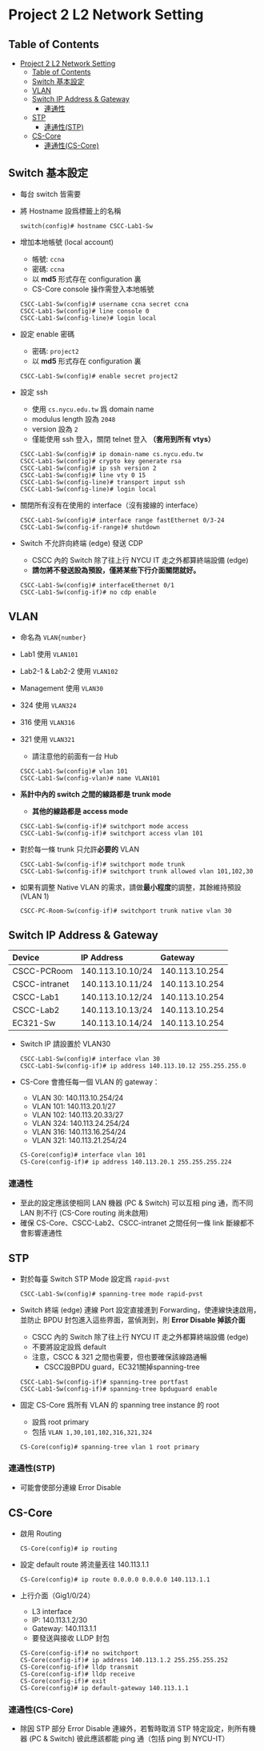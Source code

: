 # Project 2 L2 Network Setting

## Table of Contents

- [Project 2 L2 Network Setting](#project-2-l2-network-setting)
  - [Table of Contents](#table-of-contents)
  - [Switch 基本設定](#switch-基本設定)
  - [VLAN](#vlan)
  - [Switch IP Address \& Gateway](#switch-ip-address--gateway)
    - [連通性](#連通性)
  - [STP](#stp)
    - [連通性(STP)](#連通性stp)
  - [CS-Core](#cs-core)
    - [連通性(CS-Core)](#連通性cs-core)

## Switch 基本設定

- 每台 switch 皆需要
- 將 Hostname 設爲標籤上的名稱

  ```text
  switch(config)# hostname CSCC-Lab1-Sw
  ```

- 增加本地帳號 (local account)
  - 帳號: `ccna`
  - 密碼: `ccna`
  - 以 **md5** 形式存在 configuration 裏
  - CS-Core console 操作需登入本地帳號

  ```text
  CSCC-Lab1-Sw(config)# username ccna secret ccna
  CSCC-Lab1-Sw(config)# line console 0
  CSCC-Lab1-Sw(config-line)# login local
  ```

- 設定 enable 密碼
  - 密碼: `project2`
  - 以 **md5** 形式存在 configuration 裏

  ```text
  CSCC-Lab1-Sw(config)# enable secret project2
  ```

- 設定 ssh
  - 使用 `cs.nycu.edu.tw` 爲 domain name
  - modulus length 設為 `2048`
  - version 設為 `2`
  - 僅能使用 ssh 登入，關閉 telnet 登入 **（套用到所有 vtys）**

  ```text
  CSCC-Lab1-Sw(config)# ip domain-name cs.nycu.edu.tw
  CSCC-Lab1-Sw(config)# crypto key generate rsa
  CSCC-Lab1-Sw(config)# ip ssh version 2
  CSCC-Lab1-Sw(config)# line vty 0 15
  CSCC-Lab1-Sw(config-line)# transport input ssh
  CSCC-Lab1-Sw(config-line)# login local
  ```

- 關閉所有沒有在使用的 interface（沒有接線的 interface）

  ```text
  CSCC-Lab1-Sw(config)# interface range fastEthernet 0/3-24
  CSCC-Lab1-Sw(config-if-range)# shutdown
  ```

- Switch 不允許向終端 (edge) 發送 CDP
  - CSCC 內的 Switch 除了往上行 NYCU IT 走之外都算終端設備 (edge)
  - **請勿將不發送設為預設，僅將某些下行介面關閉就好。**

  ```text
  CSCC-Lab1-Sw(config)# interfaceEthernet 0/1
  CSCC-Lab1-Sw(config-if)# no cdp enable
  ```

## VLAN

- 命名為 `VLAN{number}`
- Lab1 使用 `VLAN101`
- Lab2-1 & Lab2-2 使用 `VLAN102`
- Management 使用 `VLAN30`
- 324 使用 `VLAN324`
- 316 使用 `VLAN316`
- 321 使用 `VLAN321`
  - 請注意他的前面有一台 Hub
  
  ```text
  CSCC-Lab1-Sw(config)# vlan 101
  CSCC-Lab1-Sw(config-vlan)# name VLAN101
  ```

- **系計中內的 switch 之間的線路都是 trunk mode**
  - **其他的線路都是 access mode**
  
  ```text
  CSCC-Lab1-Sw(config-if)# switchport mode access
  CSCC-Lab1-Sw(config-if)# switchport access vlan 101
  ```

- 對於每一條 trunk 只允許**必要的** VLAN
  
  ```text
  CSCC-Lab1-Sw(config-if)# switchport mode trunk
  CSCC-Lab1-Sw(config-if)# switchport trunk allowed vlan 101,102,30
  ```

- 如果有調整 Native VLAN 的需求，請做**最小程度**的調整，其餘維持預設 (VLAN 1)

  ```text
  CSCC-PC-Room-Sw(config-if)# switchport trunk native vlan 30
  ```

## Switch IP Address & Gateway

| Device        | IP Address       | Gateway        |
| :------------ | :--------------- | :------------- |
| CSCC-PCRoom   | 140.113.10.10/24 | 140.113.10.254 |
| CSCC-intranet | 140.113.10.11/24 | 140.113.10.254 |
| CSCC-Lab1     | 140.113.10.12/24 | 140.113.10.254 |
| CSCC-Lab2     | 140.113.10.13/24 | 140.113.10.254 |
| EC321-Sw      | 140.113.10.14/24 | 140.113.10.254 |

- Switch IP 請設置於 VLAN30
  
  ```text
  CSCC-Lab1-Sw(config)# interface vlan 30
  CSCC-Lab1-Sw(config-if)# ip address 140.113.10.12 255.255.255.0
  ```

- CS-Core 會擔任每一個 VLAN 的 gateway：
  - VLAN 30: 140.113.10.254/24
  - VLAN 101: 140.113.20.1/27
  - VLAN 102: 140.113.20.33/27
  - VLAN 324: 140.113.24.254/24
  - VLAN 316: 140.113.16.254/24
  - VLAN 321: 140.113.21.254/24
  
  ```text
  CS-Core(config)# interface vlan 101
  CS-Core(config-if)# ip address 140.113.20.1 255.255.255.224
  ```

### 連通性

- 至此的設定應該使相同 LAN 機器 (PC & Switch) 可以互相 ping 通，而不同 LAN 則不行 (CS-Core routing 尚未啟用)
- 確保 CS-Core、CSCC-Lab2、CSCC-intranet 之間任何一條 link 斷線都不會影響連通性

## STP

- 對於每臺 Switch STP Mode 設定爲 `rapid-pvst`

  ```text
  CSCC-Lab1-Sw(config)# spanning-tree mode rapid-pvst
  ```

- Switch 終端 (edge) 連線 Port 設定直接進到 Forwarding，使連線快速啟用，並防止 BPDU 封包進入這些界面，當偵測到，則 **Error Disable 掉該介面**
  - CSCC 內的 Switch 除了往上行 NYCU IT 走之外都算終端設備 (edge)
  - 不要將設定設爲 default
  - 注意，CSCC & 321 之間也需要，但也要確保該線路通暢
    - CSCC設BPDU guard，EC321關掉spanning-tree
  
  ```text
  CSCC-Lab1-Sw(config-if)# spanning-tree portfast
  CSCC-Lab1-Sw(config-if)# spanning-tree bpduguard enable
  ```

- 固定 CS-Core 爲所有 VLAN 的 spanning tree instance 的 root
  - 設爲 root primary
  - 包括 `VLAN 1,30,101,102,316,321,324`
  
  ```text
  CS-Core(config)# spanning-tree vlan 1 root primary
  ```

### 連通性(STP)

- 可能會使部分連線 Error Disable

## CS-Core

- 啟用 Routing
  
  ```text
  CS-Core(config)# ip routing
  ```

- 設定 default route 將流量丟往 140.113.1.1

  ```text
  CS-Core(config)# ip route 0.0.0.0 0.0.0.0 140.113.1.1
  ```

- 上行介面（Gig1/0/24）
  - L3 interface
  - IP: 140.113.1.2/30
  - Gateway: 140.113.1.1
  - 要發送與接收 LLDP 封包

  ```text
  CS-Core(config-if)# no switchport
  CS-Core(config-if)# ip address 140.113.1.2 255.255.255.252
  CS-Core(config-if)# lldp transmit
  CS-Core(config-if)# lldp receive
  CS-Core(config-if)# exit
  CS-Core(config)# ip default-gateway 140.113.1.1
  ```

### 連通性(CS-Core)

- 除因 STP 部分 Error Disable 連線外，若暫時取消 STP 特定設定，則所有機器 (PC & Switch) 彼此應該都能 ping 通（包括 ping 到 NYCU-IT）
